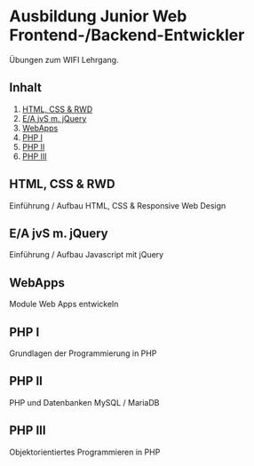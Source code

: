 # Ausbildung Junior Web Frontend-/Backend-Entwickler

Übungen zum WIFI Lehrgang.

## Inhalt

1. [HTML, CSS & RWD](#1)
2. [E/A jvS m. jQuery](#2)
3. [WebApps](#3)
4. [PHP I](#4)
5. [PHP II](#5)
6. [PHP III](#6)

## HTML, CSS & RWD <a name="1"></a>
Einführung / Aufbau HTML, CSS & Responsive Web Design

## E/A jvS m. jQuery <a name="2"></a>
Einführung / Aufbau Javascript mit jQuery

## WebApps <a name="3"></a>
Module Web Apps entwickeln

## PHP I <a name="4"></a>
Grundlagen der Programmierung in PHP

## PHP II <a name="5"></a>
PHP und Datenbanken MySQL / MariaDB

## PHP III <a name="6"></a>
Objektorientiertes Programmieren in PHP

